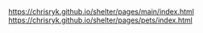 https://chrisryk.github.io/shelter/pages/main/index.html
https://chrisryk.github.io/shelter/pages/pets/index.html
